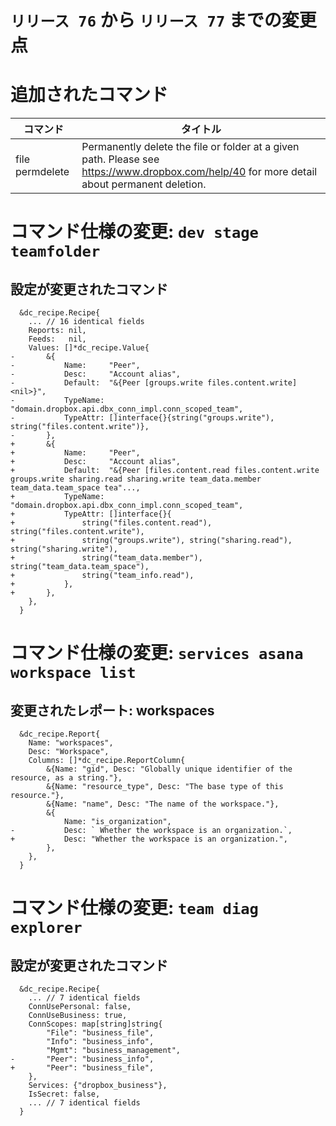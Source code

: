 # `リリース 76` から `リリース 77` までの変更点

# 追加されたコマンド


| コマンド        | タイトル                                                                                                                                    |
|-----------------|---------------------------------------------------------------------------------------------------------------------------------------------|
| file permdelete | Permanently delete the file or folder at a given path. Please see https://www.dropbox.com/help/40 for more detail about permanent deletion. |



# コマンド仕様の変更: `dev stage teamfolder`


## 設定が変更されたコマンド


```
  &dc_recipe.Recipe{
  	... // 16 identical fields
  	Reports: nil,
  	Feeds:   nil,
  	Values: []*dc_recipe.Value{
- 		&{
- 			Name:     "Peer",
- 			Desc:     "Account alias",
- 			Default:  "&{Peer [groups.write files.content.write] <nil>}",
- 			TypeName: "domain.dropbox.api.dbx_conn_impl.conn_scoped_team",
- 			TypeAttr: []interface{}{string("groups.write"), string("files.content.write")},
- 		},
+ 		&{
+ 			Name:     "Peer",
+ 			Desc:     "Account alias",
+ 			Default:  "&{Peer [files.content.read files.content.write groups.write sharing.read sharing.write team_data.member team_data.team_space tea"...,
+ 			TypeName: "domain.dropbox.api.dbx_conn_impl.conn_scoped_team",
+ 			TypeAttr: []interface{}{
+ 				string("files.content.read"), string("files.content.write"),
+ 				string("groups.write"), string("sharing.read"), string("sharing.write"),
+ 				string("team_data.member"), string("team_data.team_space"),
+ 				string("team_info.read"),
+ 			},
+ 		},
  	},
  }
```
# コマンド仕様の変更: `services asana workspace list`


## 変更されたレポート: workspaces

```
  &dc_recipe.Report{
  	Name: "workspaces",
  	Desc: "Workspace",
  	Columns: []*dc_recipe.ReportColumn{
  		&{Name: "gid", Desc: "Globally unique identifier of the resource, as a string."},
  		&{Name: "resource_type", Desc: "The base type of this resource."},
  		&{Name: "name", Desc: "The name of the workspace."},
  		&{
  			Name: "is_organization",
- 			Desc: `	Whether the workspace is an organization.`,
+ 			Desc: "Whether the workspace is an organization.",
  		},
  	},
  }
```
# コマンド仕様の変更: `team diag explorer`


## 設定が変更されたコマンド


```
  &dc_recipe.Recipe{
  	... // 7 identical fields
  	ConnUsePersonal: false,
  	ConnUseBusiness: true,
  	ConnScopes: map[string]string{
  		"File": "business_file",
  		"Info": "business_info",
  		"Mgmt": "business_management",
- 		"Peer": "business_info",
+ 		"Peer": "business_file",
  	},
  	Services: {"dropbox_business"},
  	IsSecret: false,
  	... // 7 identical fields
  }
```

